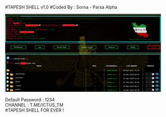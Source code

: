 #TAPESH SHELL v1.0
#Coded By : Sorna - Parsa Alpha 


![alt text](https://github.com/TAPESH-TEAM/TAPESH-SHELL-v1.0/blob/main/photo_2021-08-11_02-21-53.jpg)

Default Password : 1234<br/>
CHANNEL : T.ME/ICTUS_TM<br/>
#TAPESH SHELL FOR EVER !

